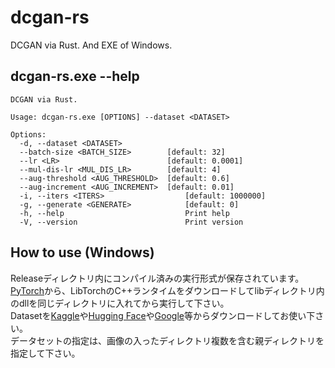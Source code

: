 # dcgan-rs
DCGAN via Rust. And EXE of Windows.

## dcgan-rs.exe --help
```
DCGAN via Rust.

Usage: dcgan-rs.exe [OPTIONS] --dataset <DATASET>

Options:
  -d, --dataset <DATASET>
  --batch-size <BATCH_SIZE>        [default: 32]
  --lr <LR>                        [default: 0.0001]
  --mul-dis-lr <MUL_DIS_LR>        [default: 4]
  --aug-threshold <AUG_THRESHOLD>  [default: 0.6]
  --aug-increment <AUG_INCREMENT>  [default: 0.01]
  -i, --iters <ITERS>                  [default: 1000000]
  -g, --generate <GENERATE>            [default: 0]
  -h, --help                           Print help
  -V, --version                        Print version
```

## How to use (Windows)
Releaseディレクトリ内にコンパイル済みの実行形式が保存されています。  
[PyTorch](https://pytorch.org/)から、LibTorchのC++ランタイムをダウンロードしてlibディレクトリ内のdllを同じディレクトリに入れてから実行して下さい。  
Datasetを[Kaggle](https://www.kaggle.com/datasets)や[Hugging Face](https://huggingface.co/datasets)や[Google](https://datasetsearch.research.google.com/)等からダウンロードしてお使い下さい。  
データセットの指定は、画像の入ったディレクトリ複数を含む親ディレクトリを指定して下さい。  
